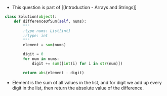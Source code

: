 - This question is part of [[Introduction - Arrays and Strings]]

```python
class Solution(object):
    def differenceOfSum(self, nums):
        """
        :type nums: List[int]
        :rtype: int
        """
        element = sum(nums)

        digit = 0 
        for num in nums: 
            digit += sum([int(i) for i in str(num)])

        return abs(element - digit)
```

- Element is the sum of all values in the list, and for digit we add up every digit in the list, then return the absolute value of the difference. 
